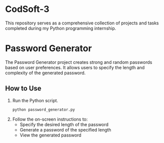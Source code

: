 # CodSoft-3
This repository serves as a comprehensive collection of projects and tasks completed during my Python programming internship.

# Password Generator
The Password Generator project creates strong and random passwords based on user preferences. It allows users to specify the length and complexity of the generated password.

## How to Use
1. Run the Python script.
   ```bash
   python password_generator.py
2. Follow the on-screen instructions to:
   - Specify the desired length of the password
   - Generate a password of the specified length
   - View the generated password
